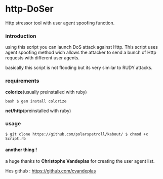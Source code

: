 # http-DoSer
Http stressor  tool with user agent spoofing function.
### introduction
using this script you can launch DoS attack against Http. This script uses agent spoofing method wich allows the attacker to send a bunch of Http requests with different user agents.

basically this script is not flooding but its very similar to RUDY attacks.
### requirements 

**colorize**(usually preinstalled with ruby)


``bash
$ gem install colorize
``

**net/http**(preinstalled with ruby)

### usage 
``
$ git clone https://github.com/polarspetroll/kabout/
$ chmod +x Script.rb
``
#### another thing !
a huge thanks to **Christophe Vandeplas** for creating the user agent list.

Hes github : https://github.com/cvandeplas
